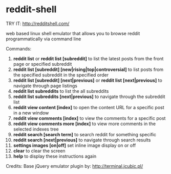 # reddit-shell

TRY IT: http://redditshell.com/

web based linux shell emulator that allows you to browse reddit programmatically via command line

Commands:

1. **reddit list** or **reddit list [subreddit]** to list the latest posts from the front page or specified subreddit
2. **reddit list [subreddit] [new|rising|top|controversial]**  to list posts from the specified subreddit in the specified order
3. **reddit list [subreddit] [next|previous]** or **reddit list [next|previous]** to navigate through page listings
4. **reddit list subreddits** to list the all subreddits
5. **reddit list subreddits [next|previous]** to navigate through the subreddit list
6. **reddit view content [index]** to open the content URL for a specific post in a new window
7. **reddit view comments [index]** to view the comments for a specific post
8. **reddit view comments more [index]** to view more comments in the selected indexes tree
9. **reddit search [search term]** to search reddit for something specific
10. **reddit search [next|previous]** to navigate through search results
11. **settings images [on|off]** set inline image display on or off
12. **clear** to clear the screen
13. **help** to display these instructions again

Credits: Base jQuery emulator plugin by: http://terminal.jcubic.pl/
